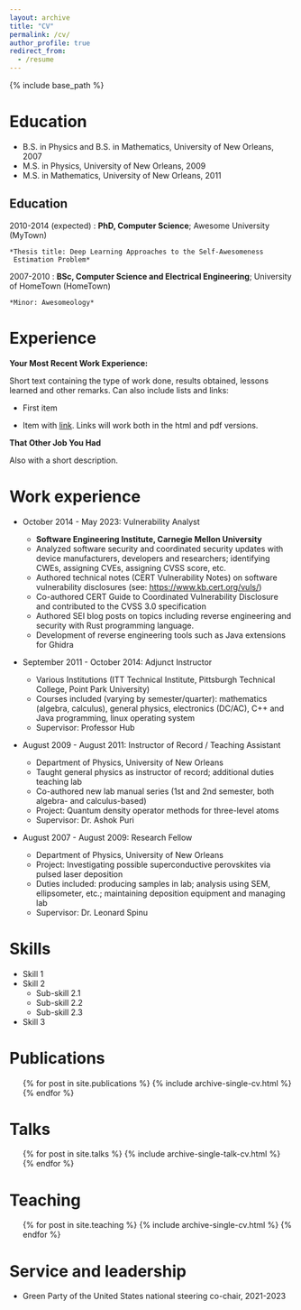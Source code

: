 ```yaml
---
layout: archive
title: "CV"
permalink: /cv/
author_profile: true
redirect_from:
  - /resume
---
```


{% include base_path %}

Education
======
* B.S. in Physics and B.S. in Mathematics, University of New Orleans, 2007
* M.S. in Physics, University of New Orleans, 2009
* M.S. in Mathematics, University of New Orleans, 2011

Education
---------

2010-2014 (expected)
:   **PhD, Computer Science**; Awesome University (MyTown)

    *Thesis title: Deep Learning Approaches to the Self-Awesomeness
     Estimation Problem*

2007-2010
:   **BSc, Computer Science and Electrical Engineering**; University of
    HomeTown (HomeTown)

    *Minor: Awesomeology*

Experience
======

**Your Most Recent Work Experience:**

Short text containing the type of work done, results obtained,
lessons learned and other remarks. Can also include lists and
links:

* First item

* Item with [link](http://www.example.com). Links will work both in
  the html and pdf versions.

**That Other Job You Had**

Also with a short description.


Work experience
======
* October 2014 - May 2023: Vulnerability Analyst
  * **Software Engineering Institute, Carnegie Mellon University**
  * Analyzed software security and coordinated security updates with device manufacturers, developers and researchers; identifying CWEs, assigning CVEs, assigning CVSS score, etc.
  * Authored technical notes (CERT Vulnerability Notes) on software vulnerability disclosures (see: https://www.kb.cert.org/vuls/)
  * Co-authored CERT Guide to Coordinated Vulnerability Disclosure and contributed to the CVSS 3.0 specification
  * Authored SEI blog posts on topics including reverse engineering and security with Rust programming language.
  * Development of reverse engineering tools such as Java extensions for Ghidra

* September 2011 - October 2014: Adjunct Instructor
  * Various Institutions (ITT Technical Institute, Pittsburgh Technical College, Point Park University)
  * Courses included (varying by semester/quarter): mathematics (algebra, calculus), general physics, electronics (DC/AC), C++ and Java programming, linux operating system
  * Supervisor: Professor Hub
  
* August 2009 - August 2011: Instructor of Record / Teaching Assistant
  * Department of Physics, University of New Orleans
  * Taught general physics as instructor of record; additional duties teaching lab
  * Co-authored new lab manual series (1st and 2nd semester, both algebra- and calculus-based)
  * Project: Quantum density operator methods for three-level atoms
  * Supervisor: Dr. Ashok Puri
  
* August 2007 - August 2009: Research Fellow
  * Department of Physics, University of New Orleans
  * Project: Investigating possible superconductive perovskites via pulsed laser deposition
  * Duties included: producing samples in lab; analysis using SEM, ellipsometer, etc.; maintaining deposition equipment and managing lab
  * Supervisor: Dr. Leonard Spinu
  
Skills
======
* Skill 1
* Skill 2
  * Sub-skill 2.1
  * Sub-skill 2.2
  * Sub-skill 2.3
* Skill 3

Publications
======
  <ul>{% for post in site.publications %}
    {% include archive-single-cv.html %}
  {% endfor %}</ul>
  
Talks
======
  <ul>{% for post in site.talks %}
    {% include archive-single-talk-cv.html %}
  {% endfor %}</ul>
  
Teaching
======
  <ul>{% for post in site.teaching %}
    {% include archive-single-cv.html %}
  {% endfor %}</ul>
  
Service and leadership
======
* Green Party of the United States national steering co-chair, 2021-2023
